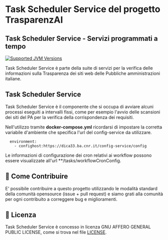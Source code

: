 # Task Scheduler Service del progetto TrasparenzAI
## Task Scheduler Service - Servizi programmati a tempo

[![Supported JVM Versions](https://img.shields.io/badge/JVM-11-brightgreen.svg?style=for-the-badge&logo=Java)](https://openjdk.java.net/install/)

Task Scheduler Service è parte della suite di servizi per la verifica delle informazioni sulla
Trasparenza dei siti web delle Pubbliche amministrazioni italiane.
 
## Task Scheduler Service

Task Scheduler Service è il componente che si occupa di avviare alcuni processi eseguiti a intervalli fissi, come
per esempio l'avvio delle scansioni dei siti del PA per la verifica della corrispondenza dei requisiti.

Nell'utilizzo tramite **docker-compose.yml** ricordarsi di impostare la corretta variabile d'ambiente che specifica
l'url del config-service da utilizzare.

```
  environment:
    - confighost:https://dica33.ba.cnr.it/config-service/config
```

Le informazioni di configurazione dei cron relativi ai workflow possono essere visualizzate 
all'url **/tasks/workflowCronConfig.


## 👏 Come Contribuire 

E' possibile contribuire a questo progetto utilizzando le modalità standard della comunità opensource 
(issue + pull request) e siamo grati alla comunità per ogni contribuito a correggere bug e miglioramenti.

## 📄 Licenza

Task Scheduler Service è concesso in licenza GNU AFFERO GENERAL PUBLIC LICENSE, come si trova nel file
[LICENSE][l].

[l]: https://github.com/cnr-anac/public-sites-service/blob/master/LICENSE
